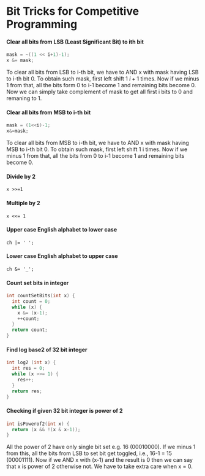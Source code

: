 # Bit Tricks for Competitive Programming
#### Clear all bits from LSB (Least Significant Bit) to ith bit
```cpp
mask = ~((1 << i+1)-1);
x &= mask;
```
To clear all bits from LSB to i-th bit, we have to AND x with mask having LSB to i-th bit 0. To obtain such mask, first left shift 1 $i+1$ times. Now if we minus 1 from that, all the bits form 0 to i-1 become 1 and remaining bits become 0. Now we can simply take complement of mask to get all first i bits to 0 and remaning to 1.

#### Clear all bits from MSB to i-th bit
```cpp
mask = (1<<i)-1;
x&=mask;
```
To clear all bits from MSB to i-th bit, we have to AND x with mask having MSB to i-th bit 0. To obtain such mask, first left shift 1 i times. Now if we minus 1 from that, all the bits from 0 to i-1 become 1 and remaining bits become 0.

#### Divide by 2
`x >>=1`

#### Multiple by 2
`x <<= 1`

#### Upper case English alphabet to lower case
`ch |= ' ';`

#### Lower case English alphabet to upper case
`ch &= '_';`

#### Count set bits in integer
```cpp
int countSetBits(int x) {
  int count = 0;
  while (x) {
    x &= (x-1);
    ++count;
  }
  return count;
}
```

#### Find log base2 of 32 bit integer
```cpp
int log2 (int x) {
  int res = 0;
  while (x >>= 1) {
    res++;
  }
  return res;
}
```
#### Checking if given 32 bit integer is power of 2
```cpp
int isPowerof2(int x) {
  return (x && !(x & x-1));
}
```
All the power of 2 have only single bit set e.g. 16 (00010000). If we minus 1 from this, all the bits from LSB to set bit get toggled, i.e., 16-1 = 15 (00001111). Now if we AND x with (x-1) and the result is 0 then we can say that x is power of 2 otherwise not. We have to take extra care when x = 0.
